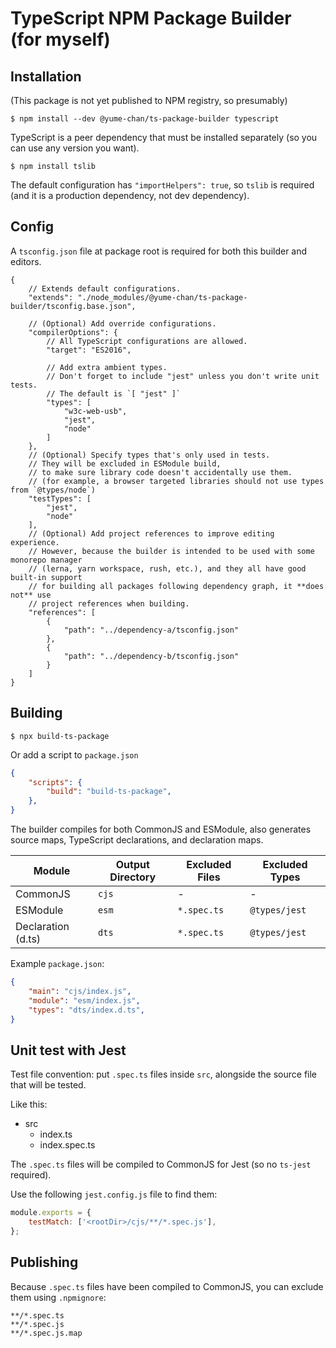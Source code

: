 # TypeScript NPM Package Builder (for myself)

## Installation

(This package is not yet published to NPM registry, so presumably)

```shell
$ npm install --dev @yume-chan/ts-package-builder typescript
```

TypeScript is a peer dependency that must be installed separately (so you can use any version you want).

```shell
$ npm install tslib
```

The default configuration has `"importHelpers": true`, so `tslib` is required (and it is a production dependency, not dev dependency).

## Config

A `tsconfig.json` file at package root is required for both this builder and editors.

```jsonc
{
    // Extends default configurations.
    "extends": "./node_modules/@yume-chan/ts-package-builder/tsconfig.base.json",

    // (Optional) Add override configurations.
    "compilerOptions": {
        // All TypeScript configurations are allowed.
        "target": "ES2016",

        // Add extra ambient types.
        // Don't forget to include "jest" unless you don't write unit tests.
        // The default is `[ "jest" ]`
        "types": [
            "w3c-web-usb",
            "jest",
            "node"
        ]
    },
    // (Optional) Specify types that's only used in tests.
    // They will be excluded in ESModule build,
    // to make sure library code doesn't accidentally use them.
    // (for example, a browser targeted libraries should not use types from `@types/node`)
    "testTypes": [
        "jest",
        "node"
    ],
    // (Optional) Add project references to improve editing experience.
    // However, because the builder is intended to be used with some monorepo manager
    // (lerna, yarn workspace, rush, etc.), and they all have good built-in support
    // for building all packages following dependency graph, it **does not** use
    // project references when building.
    "references": [
        {
            "path": "../dependency-a/tsconfig.json"
        },
        {
            "path": "../dependency-b/tsconfig.json"
        }
    ]
}
```

## Building

```shell
$ npx build-ts-package
```

Or add a script to `package.json`

```json
{
    "scripts": {
        "build": "build-ts-package",
    },
}
```

The builder compiles for both CommonJS and ESModule, also generates source maps, TypeScript declarations, and declaration maps.

| Module             | Output Directory | Excluded Files | Excluded Types |
| ------------------ | ---------------- | -------------- | -------------- |
| CommonJS           | `cjs`            | -              | -              |
| ESModule           | `esm`            | `*.spec.ts`    | `@types/jest`  |
| Declaration (d.ts) | `dts`            | `*.spec.ts`    | `@types/jest`  |

Example `package.json`:

```json
{
    "main": "cjs/index.js",
    "module": "esm/index.js",
    "types": "dts/index.d.ts",
}
```

## Unit test with Jest

Test file convention: put `.spec.ts` files inside `src`, alongside the source file that will be tested.

Like this:

- src
  - index.ts
  - index.spec.ts

The `.spec.ts` files will be compiled to CommonJS for Jest (so no `ts-jest` required).

Use the following `jest.config.js` file to find them:

```js
module.exports = {
    testMatch: ['<rootDir>/cjs/**/*.spec.js'],
};
```

## Publishing

Because `.spec.ts` files have been compiled to CommonJS, you can exclude them using `.npmignore`:

```gitignore
**/*.spec.ts
**/*.spec.js
**/*.spec.js.map
```
